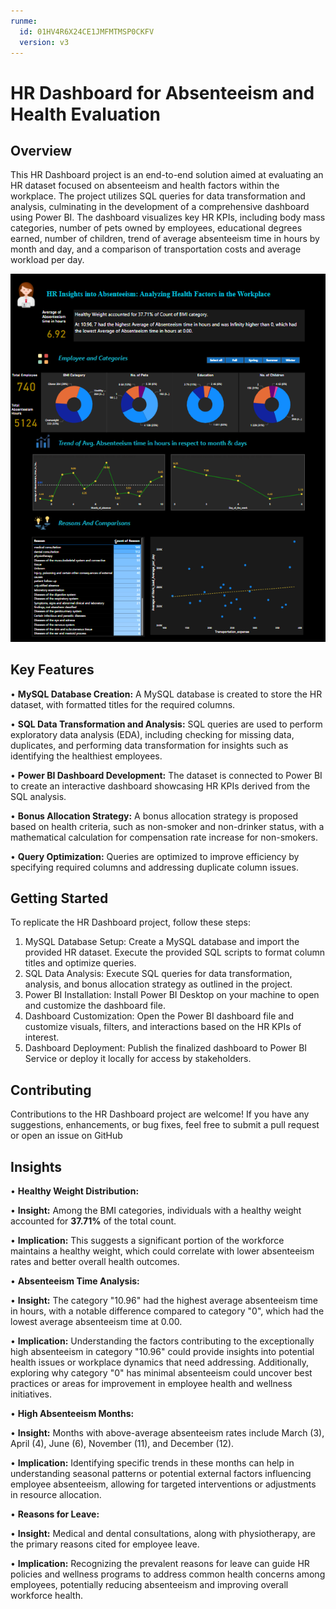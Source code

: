 ```yaml
---
runme:
  id: 01HV4R6X24CE1JMFMTMSP0CKFV
  version: v3
---
```


# HR Dashboard for Absenteeism and Health Evaluation

## Overview

This HR Dashboard project is an end-to-end solution aimed at evaluating an HR dataset focused on absenteeism and health factors within the workplace. The project utilizes SQL queries for data transformation and analysis, culminating in the development of a comprehensive dashboard using Power BI. The dashboard visualizes key HR KPIs, including body mass categories, number of pets owned by employees, educational degrees earned, number of children, trend of average absenteeism time in hours by month and day, and a comparison of transportation costs and average workload per day.

![dashboard](./dashboard.png)

## Key Features

•	**MySQL Database Creation:**
A MySQL database is created to store the HR dataset, with formatted titles for the required columns.

•	**SQL Data Transformation and Analysis:**  SQL queries are used to perform exploratory data analysis (EDA), including checking for missing data, duplicates, and performing data transformation for insights such as identifying the healthiest employees.

•	**Power BI Dashboard Development:** The dataset is connected to Power BI to create an interactive dashboard showcasing HR KPIs derived from the SQL analysis.

•	**Bonus Allocation Strategy:** A bonus allocation strategy is proposed based on health criteria, such as non-smoker and non-drinker status, with a mathematical calculation for compensation rate increase for non-smokers.

•	**Query Optimization:** Queries are optimized to improve efficiency by specifying required columns and addressing duplicate column issues.

## Getting Started

To replicate the HR Dashboard project, follow these steps:

1. MySQL Database Setup: Create a MySQL database and import the provided HR dataset. Execute the provided SQL scripts to format column titles and optimize queries.
2. SQL Data Analysis: Execute SQL queries for data transformation, analysis, and bonus allocation strategy as outlined in the project.
3. Power BI Installation: Install Power BI Desktop on your machine to open and customize the dashboard file.
4. Dashboard Customization: Open the Power BI dashboard file and customize visuals, filters, and interactions based on the HR KPIs of interest.
5. Dashboard Deployment: Publish the finalized dashboard to Power BI Service or deploy it locally for access by stakeholders.

## Contributing

Contributions to the HR Dashboard project are welcome! If you have any suggestions, enhancements, or bug fixes, feel free to submit a pull request or open an issue on GitHub

## Insights

•	**Healthy Weight Distribution:**

•	**Insight:** Among the BMI categories, individuals with a healthy weight accounted for **37.71%** of the total count.

•	**Implication:** This suggests a significant portion of the workforce maintains a healthy weight, which could correlate with lower absenteeism rates and better overall health outcomes.

•	**Absenteeism Time Analysis:**

•	**Insight:** The category "10.96" had the highest average absenteeism time in hours, with a notable difference compared to category "0", which had the lowest average absenteeism time at 0.00.

•	**Implication:** Understanding the factors contributing to the exceptionally high absenteeism in category "10.96" could provide insights into potential health issues or workplace dynamics that need addressing. Additionally, exploring why category "0" has minimal absenteeism could uncover best practices or areas for improvement in employee health and wellness initiatives.

•	**High Absenteeism Months:**

•	**Insight:** Months with above-average absenteeism rates include March (3), April (4), June (6), November (11), and December (12).

•	**Implication:** Identifying specific trends in these months can help in understanding seasonal patterns or potential external factors influencing employee absenteeism, allowing for targeted interventions or adjustments in resource allocation.

•	**Reasons for Leave:**

•	**Insight:** Medical and dental consultations, along with physiotherapy, are the primary reasons cited for employee leave.

•	**Implication:** Recognizing the prevalent reasons for leave can guide HR policies and wellness programs to address common health concerns among employees, potentially reducing absenteeism and improving overall workforce health.
